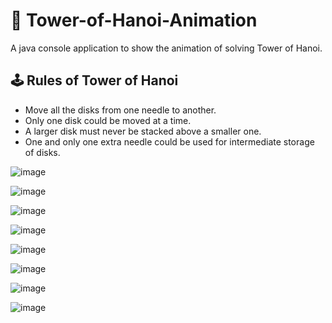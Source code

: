 # 🗼 Tower-of-Hanoi-Animation
A java console application to show the animation of solving Tower of Hanoi.

## 🕹️ Rules of Tower of Hanoi
- Move all the disks from one needle to another.
- Only one disk could be moved at a time.
- A larger disk must never be stacked above a smaller one.
- One and only one extra needle could be used for intermediate storage of disks.

![image](https://user-images.githubusercontent.com/65067887/215111406-12648765-4bb7-422d-86d4-9df407051be2.png)

![image](https://user-images.githubusercontent.com/65067887/215111459-87785325-23fe-42ed-881d-af6d1b90ece5.png)

![image](https://user-images.githubusercontent.com/65067887/215111499-c8862bed-99a2-4f19-ac7a-c7397c6265a1.png)

![image](https://user-images.githubusercontent.com/65067887/215111531-ba04da92-172a-41ad-8b99-f97333e0c2da.png)

![image](https://user-images.githubusercontent.com/65067887/215111558-c9f9cc07-6b39-419f-85b5-2e631ed0f685.png)

![image](https://user-images.githubusercontent.com/65067887/215111587-54eb47dc-067f-40d0-93c7-65b9b029db26.png)

![image](https://user-images.githubusercontent.com/65067887/215111606-527a6a10-cb84-4c97-8dc7-d6ff56854d3d.png)

![image](https://user-images.githubusercontent.com/65067887/215111675-86da5d57-305f-4ecf-af6f-97fc9672bf40.png)
